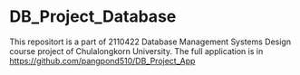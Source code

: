 # DB_Project_Database
This repositort is a part of 2110422 Database Management Systems Design course project of Chulalongkorn University. The full application is in <https://github.com/pangpond510/DB_Project_App>